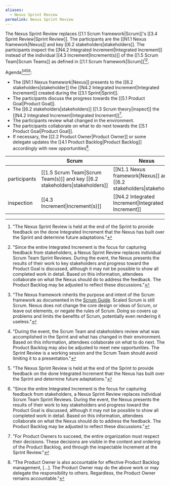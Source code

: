 ```yaml
---
aliases:
  - Nexus Sprint Review
permalink: Nexus Sprint Review
---
```

The Nexus Sprint Review replaces [[1.1 Scrum framework|Scrum]]'s [[3.4 Sprint Review|Sprint Review]]. The participants are the [[N1.1 Nexus framework|Nexus]] and key [[6.2 stakeholders|stakeholders]]. The participants inspect the [[N4.2 Integrated Increment|Integrated Increment]] instead of the individual [[4.3 Increment|Increment(s)]] of the [[1.5 Scrum Team|Scrum Teams]] as defined in [[1.1 Scrum framework|Scrum]][^nexus-review-end-of-sprint][^since-entire-integrated].

Agenda[^nexus-inherits-scrum][^during-the-event][^nexus-review-end-of-sprint][^since-entire-integrated]:
- The [[N1.1 Nexus framework|Nexus]] presents to the [[6.2 stakeholders|stakeholder]] the [[N4.2 Integrated Increment|Integrated Increment]] created during the [[3.1 Sprint|Sprint]].
- The participants discuss the progress towards the [[5.1 Product Goal|Product Goal]].
- The [[6.2 stakeholders|stakeholders]] [[1.3 Scrum theory|inspect]] the [[N4.2 Integrated Increment|Integrated Increment]][^for-po-succeed].
- The participants review what changed in the environment.
- The participants collaborate on what to do next towards the [[5.1 Product Goal|Product Goal]].
- If necessary, the [[2.2 Product Owner|Product Owner]] or some delegate updates the [[4.1 Product Backlog|Product Backlog]] accordingly with new opportunities[^po-accountable-product-backlog].

|              | Scrum                                                                        | Nexus                                                                      |
| ------------ | ---------------------------------------------------------------------------- | -------------------------------------------------------------------------- |
| participants | [[1.5 Scrum Team\|Scrum Team(s)]] and key [[6.2 stakeholders\|stakeholders]] | [[N1.1 Nexus framework\|Nexus]] and key [[6.2 stakeholders\|stakeholders]] |
| inspection   | [[4.3 Increment\|Increment(s)]]                                              | [[N4.2 Integrated Increment\|Integrated Increment]]                        |


[^nexus-inherits-scrum]: "The Nexus framework inherits the purpose and intent of the Scrum framework as documented in the [Scrum Guide](https://www.scrumguides.org/). Scaled Scrum is still Scrum. Nexus does not change the core design or ideas of Scrum, or leave out elements, or negate the rules of Scrum. Doing so covers up problems and limits the benefits of Scrum, potentially even rendering it useless."[^nexus-guide-2021]

[^nexus-review-end-of-sprint]: "The Nexus Sprint Review is held at the end of the Sprint to provide feedback on the done Integrated Increment that the Nexus has built over the Sprint and determine future adaptations."[^nexus-guide-2021]

[^since-entire-integrated]: "Since the entire Integrated Increment is the focus for capturing feedback from stakeholders, a Nexus Sprint Review replaces individual Scrum Team Sprint Reviews. During the event, the Nexus presents the results of their work to key stakeholders and progress toward the Product Goal is discussed, although it may not be possible to show all completed work in detail. Based on this information, attendees collaborate on what the Nexus should do to address the feedback. The Product Backlog may be adjusted to reflect these discussions."[^nexus-guide-2021]

[^nexus-guide-2021]: [[Nexus Guide|Nexus Guide (2021)]]

[^purpose-sprint-review]: "The purpose of the Sprint Review is to inspect the outcome of the Sprint and determine future adaptations. The Scrum Team presents the results of their work to key stakeholders and progress toward the Product Goal is discussed."[^scrum-guide-2020]

[^during-the-event]: "During the event, the Scrum Team and stakeholders review what was accomplished in the Sprint and what has changed in their environment. Based on this information, attendees collaborate on what to do next. The Product Backlog may also be adjusted to meet new opportunities. The Sprint Review is a working session and the Scrum Team should avoid limiting it to a presentation."[^scrum-guide-2020]

[^sprint-review-second-last]: "The Sprint Review is the second to last event of the Sprint and is timeboxed to a maximum of four hours for a one-month Sprint. For shorter Sprints, the event is usually shorter."[^scrum-guide-2020]

[^for-po-succeed]:"For Product Owners to succeed, the entire organization must respect their decisions. These decisions are visible in the content and ordering of the Product Backlog, and through the inspectable Increment at the Sprint Review."[^scrum-guide-2020]

[^po-accountable-product-backlog]: "The Product Owner is also accountable for effective Product Backlog management, \[...\]. The Product Owner may do the above work or may delegate the responsibility to others. Regardless, the Product Owner remains accountable."[^scrum-guide-2020]

[^scrum-guide-2020]: [[1.2 Scrum Guide|Scrum Guide (2020)]]
